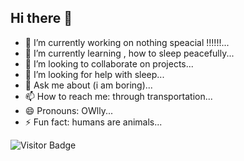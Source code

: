## Hi there 👋

<!--
**NightOwlGK/NightOwlGK** is a ✨ _special_ ✨ repository because its `README.md` (this file) appears on your GitHub profile.

Here are some ideas to get you started:
-->
- 🔭 I’m currently working on nothing speacial !!!!!!...
- 🌱 I’m currently learning , how to sleep peacefully...
- 👯 I’m looking to collaborate on projects...
- 🤔 I’m looking for help with sleep...
- 💬 Ask me about (i am boring)...
- 📫 How to reach me: through transportation...
- 😄 Pronouns: OWlly...
- ⚡ Fun fact: humans are animals...

![Visitor Badge](https://visitor-badge.laobi.icu/badge?page_id=NightOwlGK.NightOwlGK)

